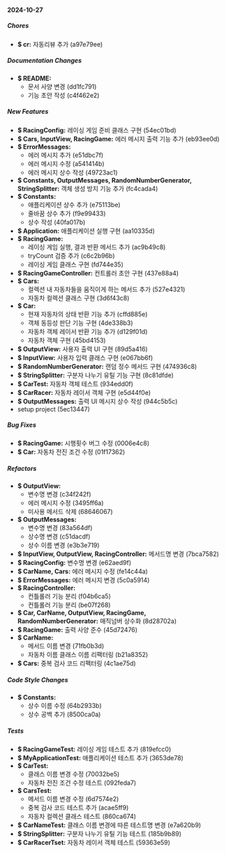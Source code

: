 #### 2024-10-27

##### Chores

* **$ cr:**  자동리뷰 추가 (a97e79ee)

##### Documentation Changes

* **$ README:**
  *  문서 사양 변경 (dd1fc791)
  *  기능 초안 작성 (c4f462e2)

##### New Features

* **$ RacingConfig:**  레이싱 게임 준비 클래스 구현 (54ec01bd)
* **$ Cars, InputView, RacingGame:**  에러 메시지 출력 기능 추가 (eb93ee0d)
* **$ ErrorMessages:**
  *  에러 메시지 추가 (e51dbc7f)
  *  에러 메시지 수정 (a541414b)
  *  에러 메시지 상수 작성 (49723ac1)
* **$ Constants, OutputMessages, RandomNumberGenerator, StringSplitter:**  객체 생성 방지 기능 추가 (fc4cada4)
* **$ Constants:**
  *  애플리케이션 상수 추가 (e75113be)
  *  줄바꿈 상수 추가 (f9e99433)
  *  상수 작성 (40fa017b)
* **$ Application:**  애플리케이션 실행 구현 (aa10335d)
* **$ RacingGame:**
  *  레이싱 게임 실행, 결과 반환 메서드 추가 (ac9b49c8)
  *  tryCount 검증 추가 (c6c2b96b)
  *  레이싱 게임 클래스 구현 (fd744e35)
* **$ RacingGameController:**  컨트롤러 초안 구현 (437e88a4)
* **$ Cars:**
  *  컬렉션 내 자동차들을 움직이게 하는 메서드 추가 (527e4321)
  *  자동차 컬렉션 클래스 구현 (3d6f43c8)
* **$ Car:**
  *  현재 자동차의 상태 반환 기능 추가 (cffd885e)
  *  객체 동등성 판단 기능 구현 (4de338b3)
  *  자동차 객체 레이서 반환 기능 추가 (d129f01d)
  *  자동차 객체 구현 (45bd4153)
* **$ OutputView:**  사용자 출력 UI 구현 (89d5a416)
* **$ InputView:**  사용자 입력 클래스 구현 (e067bb6f)
* **$ RandomNumberGenerator:**  랜덤 정수 메서드 구현 (474936c8)
* **$ StringSplitter:**  구분자 나누기 유틸 기능 구현 (8c81dfde)
* **$ CarTest:**  자동차 객체 테스트 (934edd0f)
* **$ CarRacer:**  자동차 레이서 객체 구현 (e5d44f0e)
* **$ OutputMessages:**  출력 UI 메시지 상수 작성 (944c5b5c)
*  setup project (5ec13447)

##### Bug Fixes

* **$ RacingGame:**  시행횟수 버그 수정 (0006e4c8)
* **$ Car:**  자동차 전진 조건 수정 (01f17362)

##### Refactors

* **$ OutputView:**
  *  변수명 변경 (c34f242f)
  *  에러 메시지 수정 (3495ff6a)
  *  미사용 메서드 삭제 (68646067)
* **$ OutputMessages:**
  *  변수명 변경 (83a564df)
  *  상수명 변경 (c51dacdf)
  *  상수 이름 변경 (e3b3e719)
* **$ InputView, OutputView, RacingController:**  메서드명 변경 (7bca7582)
* **$ RacingConfig:**  변수명 변경 (e62aed9f)
* **$ CarName, Cars:**  에러 메시지 수정 (fe14c44a)
* **$ ErrorMessages:**  에러 메시지 변경 (5c0a5914)
* **$ RacingController:**
  *  컨틀롤러 기능 분리 (f04b6ca5)
  *  컨틀롤러 기능 분리 (be07f268)
* **$ Car, CarName, OutputView, RacingGame, RandomNumberGenerator:**  매직넘버 상수화 (8d28702a)
* **$ RacingGame:**  출력 사양 준수 (45d72476)
* **$ CarName:**
  *  메서드 이름 변경 (71fb0b3d)
  *  자동차 이름 클래스 이름 리팩터링 (b21a8352)
* **$ Cars:**  중복 검사 코드 리펙터링 (4c1ae75d)

##### Code Style Changes

* **$ Constants:**
  *  상수 이름 수정 (64b2933b)
  *  상수 공백 추가 (8500ca0a)

##### Tests

* **$ RacingGameTest:**  레이싱 게임 테스트 추가 (819efcc0)
* **$ MyApplicationTest:**  애플리케이션 테스트 추가 (3653de78)
* **$ CarTest:**
  *  클래스 이름 변경 수정 (70032be5)
  *  자동차 전진 조건 수정 테스트 (092feda7)
* **$ CarsTest:**
  *  메서드 이름 변경 수정 (6d7574e2)
  *  중복 검사 코드 테스트 추가 (acae5ff9)
  *  자동차 컬렉션 클래스 테스트 (860ca674)
* **$ CarNameTest:**  클래스 이름 변경에 따른 테스트명 변경 (e7a620b9)
* **$ StringSplitter:**  구분자 나누기 유틸 기능 테스트 (185b9b89)
* **$ CarRacerTset:**  자동차 레이서 객체 테스트 (59363e59)

